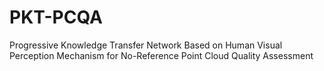 # PKT-PCQA
 Progressive Knowledge Transfer Network Based on Human Visual Perception Mechanism for No-Reference Point Cloud Quality Assessment

